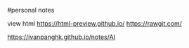 #personal notes

view html
https://html-preview.github.io/
https://rawgit.com/

https://ivanpanghk.github.io/notes/AI
